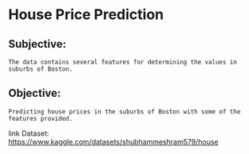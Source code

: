 # House Price Prediction

## Subjective:

    The data contains several features for determining the values in suburbs of Boston.
    
## Objective:

    Predicting house prices in the suburbs of Boston with some of the features provided.

link Dataset: https://www.kaggle.com/datasets/shubhammeshram579/house
 
